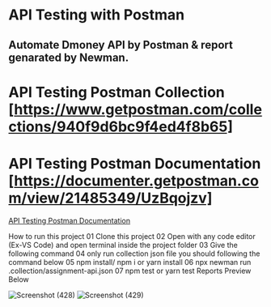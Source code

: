 # API Testing with Postman

## Automate Dmoney API by Postman & report genarated by Newman.

# API Testing Postman Collection  [https://www.getpostman.com/collections/940f9d6bc9f4ed4f8b65]
# API Testing Postman Documentation  [https://documenter.getpostman.com/view/21485349/UzBqojzv]

[API Testing Postman Documentation](https://documenter.getpostman.com/view/21485349/UzBqojzv)

How to run this project
01 Clone this project
02 Open with any code editor (Ex-VS Code) and open terminal inside the project folder
03 Give the following command
04 only run collection json file you should following the command below
05 npm install/ npm i or yarn install
06 npx newman run .collection/assignment-api.json
07 npm test or yarn test
Reports Preview Below

![Screenshot (428)](https://user-images.githubusercontent.com/86642381/175383428-0658258d-f6f1-4938-b616-a96e8eff1a40.png)
![Screenshot (429)](https://user-images.githubusercontent.com/86642381/175383436-4fc44d17-8616-4e3d-941e-200d7e938e74.png)
